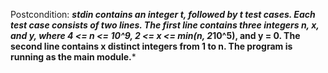 Postcondition: ***stdin contains an integer t, followed by t test cases. Each test case consists of two lines. The first line contains three integers n, x, and y, where 4 <= n <= 10^9, 2 <= x <= min(n, 2*10^5), and y = 0. The second line contains x distinct integers from 1 to n. The program is running as the main module.***